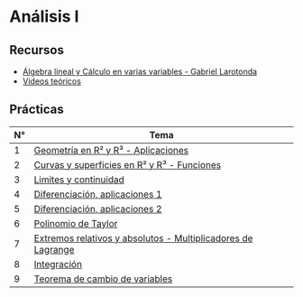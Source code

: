 # Análisis I

## Recursos
- [Álgebra lineal y Cálculo en varias variables - Gabriel Larotonda](https://github.com/blatth/analisis1/blob/main/Recursos/ALyCVV%20-%20Larotonda.pdf)
- [Videos teóricos](https://www.youtube.com/channel/UCI5eBiPN3BlTZIJ0YG3Q8_A/playlists)
  
## Prácticas

| N° | Tema                                                                                          |
|---|----------------------------------------------------------------------------------------------|
| 1 | [Geometría en R² y R³ - Aplicaciones](https://github.com/blatth/analisis1/blob/main/Pr%C3%A1cticas/Practica%201-1C24.pdf)
| 2 | [Curvas y superficies en R² y R³ - Funciones](https://github.com/blatth/analisis1/blob/main/Pr%C3%A1cticas/Practica%202-1C24.pdf)
| 3 | [Limites y continuidad](https://github.com/blatth/analisis1/blob/main/Pr%C3%A1cticas/Practica%203-1C24.pdf)
| 4 | [Diferenciación, aplicaciones 1](https://github.com/blatth/analisis1/blob/main/Pr%C3%A1cticas/Practica%204-1C24.pdf)
| 5 | [Diferenciación, aplicaciones 2](https://github.com/blatth/analisis1/blob/main/Pr%C3%A1cticas/Practica%205-1C24.pdf)
| 6 | [Polinomio de Taylor](https://github.com/blatth/analisis1/blob/main/Pr%C3%A1cticas/Practica%206-1C24.pdf)
| 7 | [Extremos relativos y absolutos - Multiplicadores de Lagrange](https://github.com/blatth/analisis1/blob/main/Pr%C3%A1cticas/Practica%207-1C24.pdf)
| 8 | [Integración](https://github.com/blatth/analisis1/blob/main/Pr%C3%A1cticas/Practica%208-1C24.pdf)
| 9 | [Teorema de cambio de variables](https://github.com/blatth/analisis1/blob/main/Pr%C3%A1cticas/Practica%209-1C24.pdf)
